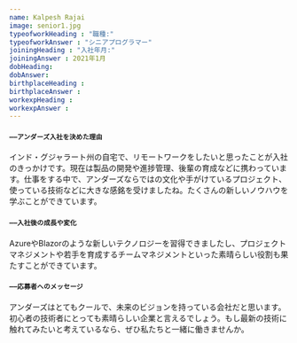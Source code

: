 ```yaml
---
name: Kalpesh Rajai
image: senior1.jpg
typeofworkHeading : "職種:"
typeofworkAnswer : "シニアプログラマー"
joiningHeading : "入社年月:"
joiningAnswer : 2021年1月
dobHeading: 
dobAnswer: 
birthplaceHeading : 
birthplaceAnswer : 
workexpHeading : 
workexpAnswer :  
---
```


#### `――アンダーズ入社を決めた理由`
インド・グジャラート州の自宅で、リモートワークをしたいと思ったことが入社のきっかけです。現在は製品の開発や進捗管理、後輩の育成などに携わっています。仕事をする中で、アンダーズならではの文化や手がけているプロジェクト、使っている技術などに大きな感銘を受けましたね。たくさんの新しいノウハウを学ぶことができています。

#### `――入社後の成長や変化`
AzureやBlazorのような新しいテクノロジーを習得できましたし、プロジェクトマネジメントや若手を育成するチームマネジメントといった素晴らしい役割も果たすことができています。

#### `――応募者へのメッセージ`
アンダーズはとてもクールで、未来のビジョンを持っている会社だと思います。初心者の技術者にとっても素晴らしい企業と言えるでしょう。もし最新の技術に触れてみたいと考えているなら、ぜひ私たちと一緒に働きませんか。
